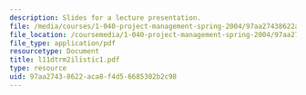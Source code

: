 ```yaml
---
description: Slides for a lecture presentation.
file: /media/courses/1-040-project-management-spring-2004/97aa27438622aca8f4d56685302b2c98_l11dtrm2ilistic1.pdf
file_location: /coursemedia/1-040-project-management-spring-2004/97aa27438622aca8f4d56685302b2c98_l11dtrm2ilistic1.pdf
file_type: application/pdf
resourcetype: Document
title: l11dtrm2ilistic1.pdf
type: resource
uid: 97aa2743-8622-aca8-f4d5-6685302b2c98
---
```

